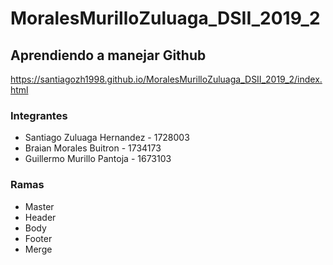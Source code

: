 # MoralesMurilloZuluaga_DSII_2019_2

## Aprendiendo a manejar Github

https://santiagozh1998.github.io/MoralesMurilloZuluaga_DSII_2019_2/index.html


### Integrantes
- Santiago Zuluaga Hernandez - 1728003
- Braian Morales Buitron - 1734173
- Guillermo Murillo Pantoja - 1673103


### Ramas 
- Master
- Header
- Body
- Footer
- Merge
